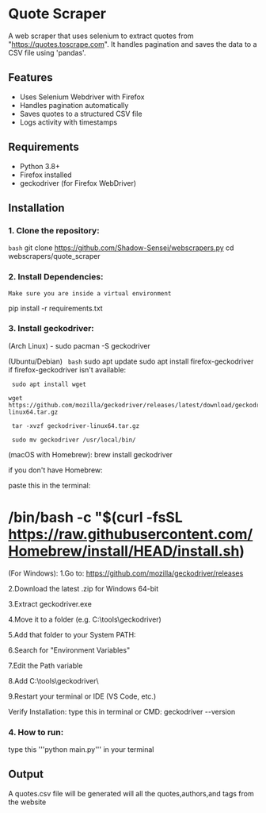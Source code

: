# Quote Scraper

A web scraper that uses selenium to extract quotes from "https://quotes.toscrape.com".
It handles pagination and saves the data to a CSV file using 'pandas'.


## Features
- Uses Selenium Webdriver with Firefox 
- Handles pagination automatically 
- Saves quotes to a structured CSV file 
- Logs activity with timestamps 


## Requirements
- Python 3.8+
- Firefox installed
- geckodriver (for Firefox WebDriver)


## Installation

### 1. Clone the repository:
``` bash ```
git clone https://github.com/Shadow-Sensei/webscrapers.py
cd webscrapers/quote_scraper


### 2. Install Dependencies:
```Make sure you are inside a virtual environment```

pip install -r requirements.txt

### 3. Install geckodriver:
(Arch Linux) - sudo pacman -S geckodriver

(Ubuntu/Debian)
``` bash```
             sudo apt update
             sudo apt install firefox-geckodriver
if firefox-geckodriver isn't available:

     sudo apt install wget

    wget https://github.com/mozilla/geckodriver/releases/latest/download/geckodriver-linux64.tar.gz

     tar -xvzf geckodriver-linux64.tar.gz

     sudo mv geckodriver /usr/local/bin/

(macOS with Homebrew):
brew install geckodriver

if you don't have Homebrew:

paste this in the terminal:
# /bin/bash -c "$(curl -fsSL https://raw.githubusercontent.com/Homebrew/install/HEAD/install.sh)

(For Windows):
1.Go to: https://github.com/mozilla/geckodriver/releases

2.Download the latest .zip for Windows 64-bit

3.Extract geckodriver.exe

4.Move it to a folder (e.g. C:\tools\geckodriver\)

5.Add that folder to your System PATH:

6.Search for "Environment Variables"

7.Edit the Path variable

8.Add C:\tools\geckodriver\

9.Restart your terminal or IDE (VS Code, etc.)


Verify Installation:
type this in terminal or CMD:
geckodriver --version

### 4. How to run:
type this '''python main.py''' in your terminal 

## Output
A quotes.csv file will be generated will all the quotes,authors,and tags from the website
